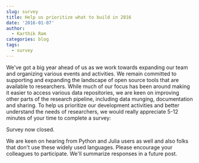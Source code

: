 ```yaml
---
slug: survey
title: Help us prioritize what to build in 2016
date: '2016-01-07'
author:
  - Karthik Ram
categories: blog
tags:
  - survey
---
```


We've got a big year ahead of us as we work towards expanding our team and organizing various events and activities. We remain committed to supporting and expanding the landscape of open source tools that are available to researchers. While much of our focus has been around making it easier to access various data repositories, we are keen on improving other parts of the research pipeline, including data munging, documentation and sharing. To help us prioritize our development activities and better understand the needs of researchers, we would really appreciate 5-12 minutes of your time to complete a survey:

Survey now closed.

We are keen on hearing from Python and Julia users as well and also folks that don't use these widely used languages. Please encourage your colleagues to participate. We'll summarize responses in a future post.

